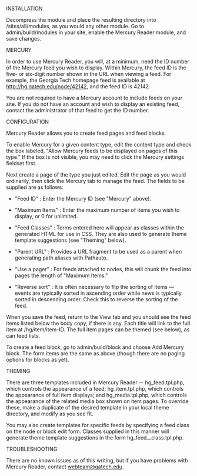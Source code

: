 INSTALLATION

Decompress the module and place the resulting directory into
/sites/all/modules, as you would any other module. Go to
admin/build/modules in your site, enable the Mercury Reader module, and
save changes.


MERCURY

In order to use Mercury Reader, you will, at a minimum, need the ID
number of the Mercury feed you wish to display. Within Mercury, the feed
ID is the five- or six-digit number shown in the URL when viewing a
feed. For example, the Georgia Tech homepage feed is available at
http://hg.gatech.edu/node/42142, and the feed ID is 42142.

You are not required to have a Mercury account to include feeds on your
site. If you do not have an account and wish to display an existing
feed, contact the administrator of that feed to get the ID number.


CONFIGURATION

Mercury Reader allows you to create feed pages and feed blocks.

To enable Mercury for a given content type, edit the content type and check the box labeled, "Allow Mercury feeds to be
displayed on pages of this type." If the box is not visible, you may need to click the Mercury settings fieldset first.

Next create a page of the type you just edited. Edit the page as you would ordinarily, then click the Mercury tab to
manage the feed. The fields to be supplied are as follows:

- "Feed ID" : Enter the Mercury ID (see "Mercury" above).

- "Maximum Items" : Enter the maximum number of items you wish to display, or 0 for unlimited.

- "Feed Classes" : Terms entered here will appear as classes within the generated HTML for use in CSS. They are also
  used to generate theme template suggestions (see "Theming" below).

- "Parent URL" : Provides a URL fragment to be used as a parent when generating path aliases with Pathauto.

- "Use a pager" : For feeds attached to nodes, this will chunk the feed into pages the length of "Maximum Items."

- "Reverse sort" : It is often necessary to flip the sorting of items — events are typically sorted in ascending order
  while news is typically sorted in descending order. Check this to reverse the sorting of the feed.

When you save the feed, return to the View tab and you should see the feed items listed below the body copy, if there is
any. Each title will link to the full item at /hg/item/item-ID. The full item pages can be themed (see below), as can
feed lists.

To create a feed block, go to admin/build/block and choose Add Mercury block. The form items are the same as above
(though there are no paging options for blocks as yet).


THEMING

There are three templates included in Mercury Reader -- hg_feed.tpl.php, which controls the appearance of a feed;
hg_item.tpl.php, which controls the appearance of full item displays; and hg_media.tpl.php, which controls the
appearance of the related media box shown on item pages. To override these, make a duplicate of the desired template in
your local theme directory, and modify as you see fit.

You may also create templates for specific feeds by specifying a feed class on the node or block edit form. Classes
supplied in this manner will generate theme template suggestions in the form hg_feed__class.tpl.php.


TROUBLESHOOTING

There are no known issues as of this writing, but if you have problems with Mercury Reader, contact webteam@gatech.edu.
